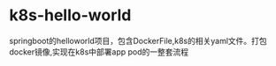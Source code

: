 # k8s-hello-world
springboot的helloworld项目，包含DockerFile,k8s的相关yaml文件。打包docker镜像,实现在k8s中部署app pod的一整套流程
